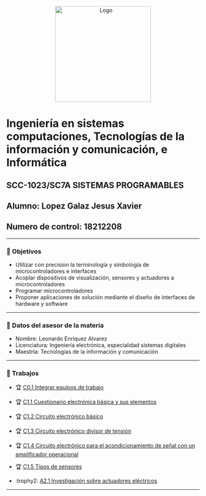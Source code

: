 <p align="center">
    <img alt="Logo" src="https://www.tijuana.tecnm.mx/wp-content/themes/tecnm/images/logo_TECT.png" width=250 height=250>
</p>

# Ingeniería en sistemas computaciones, Tecnologías de la información y comunicación, e Informática

## SCC-1023/SC7A SISTEMAS PROGRAMABLES
## Alumno: Lopez Galaz Jesus Xavier
## Numero de control: 18212208
---

### :pencil: Objetivos

+ Utilizar con precision la terminología y simbología de microcontroladores e interfaces
+ Acoplar dispositivos de visualización, sensores y actuadores a microcontroladores
+ Programar microcontroladores
+ Proponer aplicaciones de solución mediante el diseño de interfaces de hardware y software

---

### :necktie: Datos del asesor de la materia

* Nombre: Leonardo Enriquez Alvarez
* Licenciatura: Ingeniería electrónica, especialidad sistemas digitales
* Maestría: Tecnologías de la información y comunicación

---

### :blue_book: Trabajos

- :trophy: [C0.1 Integrar equipos de trabajo](docs/C0.1_IntegrarEquiposDeTrabajo_JesusXavierLopezGalaz.md)
- :trophy: [C1.1 Cuestionario electrónica básica y sus elementos](docs/C1.1_CuestionarioElectronicaBasica_JesusXavierLopezGalaz.md)
- :trophy: [C1.2 Circuito electrónico básico](docs/C1.2_ElectronicaBasica_circuitos_JesusXavierLopezGalaz.md)
- :trophy: [C1.3 Circuito electrónico divisor de tensión](docs/C1.3_CircuitoDivisorVoltaje_JesusLopez.md)
- :trophy: [C1.4 Circuito electrónico para el acondicionamiento de señal con un amplificador operacional](docs/C1.4_Acondicionador_de_senal_AmOP_JesusLopez.md)
- :trophy: [C1.5 Tipos de sensores](docs/C1.5_Tipos_de_sensores_LopezJesus.md)

- :trophy2: [A2.1 Investigación sobre actuadores eléctricos](https://github.com/ShaaronPR/Sistemas-Programables/blob/main/A2.1_NombreApellido_Sistematicos.md)

---

